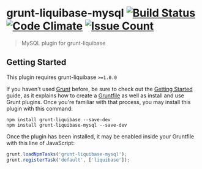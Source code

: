 # grunt-liquibase-mysql [![Build Status](https://travis-ci.org/flocsy/grunt-liquibase-mysql.svg?branch=master)](https://travis-ci.org/flocsy/grunt-liquibase-mysql) [![Code Climate](https://codeclimate.com/github/flocsy/grunt-liquibase-mysql/badges/gpa.svg)](https://codeclimate.com/github/flocsy/grunt-liquibase-mysql) [![Issue Count](https://codeclimate.com/github/flocsy/grunt-liquibase-mysql/badges/issue_count.svg)](https://codeclimate.com/github/flocsy/grunt-liquibase-mysql)
> MySQL plugin for grunt-liquibase

## Getting Started
This plugin requires grunt-liquibase `>=1.0.0`

If you haven't used [Grunt](http://gruntjs.com/) before, be sure to check out the [Getting Started](http://gruntjs.com/getting-started) guide, as it explains how to create a [Gruntfile](http://gruntjs.com/sample-gruntfile) as well as install and use Grunt plugins. Once you're familiar with that process, you may install this plugin with this command:

```shell
npm install grunt-liquibase --save-dev
npm install grunt-liquibase-mysql --save-dev
```

Once the plugin has been installed, it may be enabled inside your Gruntfile with this line of JavaScript:

```js
grunt.loadNpmTasks('grunt-liquibase-mysql');
grunt.registerTask('default', ['liquibase']);
```
